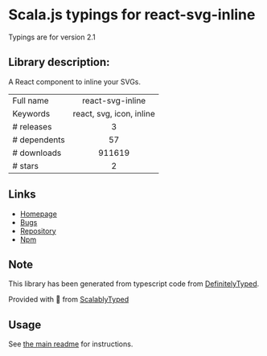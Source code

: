 
# Scala.js typings for react-svg-inline

Typings are for version 2.1

## Library description:
A React component to inline your SVGs.

|                    |                 |
| ------------------ | :-------------: |
| Full name          | react-svg-inline |
| Keywords           | react, svg, icon, inline |
| # releases         | 3 |
| # dependents       | 57 |
| # downloads        | 911619 |
| # stars            | 2 |

## Links
- [Homepage](https://github.com/MoOx/react-svg-inline#readme)
- [Bugs](https://github.com/MoOx/react-svg-inline/issues)
- [Repository](https://github.com/MoOx/react-svg-inline)
- [Npm](https://www.npmjs.com/package/react-svg-inline)
    


## Note
This library has been generated from typescript code from [DefinitelyTyped](https://definitelytyped.org).

Provided with :purple_heart: from [ScalablyTyped](https://github.com/oyvindberg/ScalablyTyped)

## Usage
See [the main readme](../../readme.md) for instructions.


